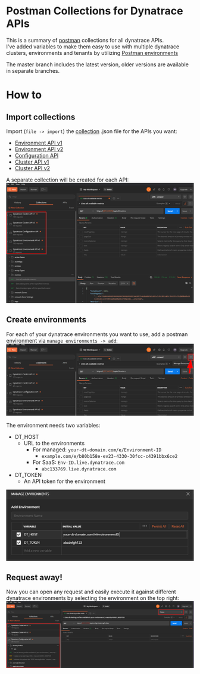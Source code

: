 # Postman Collections for Dynatrace APIs
This is a summary of [postman](https://www.postman.com/) collections for all dynatrace APIs.  
I've added variables to make them  easy to use with multiple dynatrace clusters, environments and tenants by utilizing [Postman environments](https://learning.postman.com/docs/sending-requests/managing-environments/)

The master branch includes the latest version, older versions are available in separate branches.

# How to

## Import collections
Import (`file -> import`) the [collection](https://learning.postman.com/docs/sending-requests/intro-to-collections/) .json file for the APIs you want:  
* [Environment API v1](specs/Dynatrace-Environment-API-v1.postman_collection.json)
* [Environment API v2](specs/Dynatrace-Environment-API-v2.postman_collection.json)
* [Configuration API](specs/Dynatrace-Configuration-API.postman_collection.json)
* [Cluster API v1](specs/Dynatrace-Cluster-API-v1.postman_collection.json)
* [Cluster API v2](specs/Dynatrace-Cluster-API-v2.postman_collection.json)

A separate collection will be created for each API:
![Dynatrace API Postman Collections](pictures/collections.png)


## Create environments
For each of your dynatrace environments you want to use, add a postman environment via `manage environments -> add`:  
![Dynatrace API Postman Collections](pictures/manage-environments.png)

The environment needs two variables:
* DT_HOST
  * URL to the environments
    * For managed: `your-dt-domain.com/e/Environment-ID`
      * `example.com/e/b80b158e-ev23-4330-30fcc-c4391bbx6ce2`
    * For SaaS: `Env-ID.live.dynatrace.com`
      * `abc133769.live.dynatrace.com`
* DT_TOKEN
  * An API token for the environment

![Dynatrace API Postman Collections](pictures/mew-environment.png)

## Request away!

Now you can open any request and easily execute it against different dynatrace environments by selecting the environment on the top right:
![Dynatrace API Postman Collections](pictures/send-request.png)
